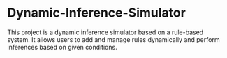 # Dynamic-Inference-Simulator
This project is a dynamic inference simulator based on a rule-based system. It allows users to add and manage rules dynamically and perform inferences based on given conditions. 
